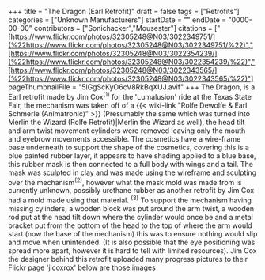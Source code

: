 +++
title = "The Dragon (Earl Retrofit)"
draft = false
tags = ["Retrofits"]
categories = ["Unknown Manufacturers"]
startDate = ""
endDate = "0000-00-00"
contributors = ["Sonichacker","Mousester"]
citations = ["[https://www.flickr.com/photos/32305248@N03/3022349751/](%22https://www.flickr.com/photos/32305248@N03/3022349751/%22)","[https://www.flickr.com/photos/32305248@N03/3022354239/](%22https://www.flickr.com/photos/32305248@N03/3022354239/%22)","[https://www.flickr.com/photos/32305248@N03/3022343565/](%22https://www.flickr.com/photos/32305248@N03/3022343565/%22)"]
pageThumbnailFile = "5lGgScKyO6cV8RkBqXUJ.avif"
+++
The Dragon, is a Earl retrofit made by Jim Cox<sup>(1)</sup> for the 'Lumalusion' ride at the Texas State Fair, the mechanism was taken off of a {{< wiki-link "Rolfe Dewolfe & Earl Schmerle (Animatronic)" >}} (Presumably the same which was turned into Merlin the Wizard (Rolfe Retrofit)|Merlin the Wizard as well), the head tilt and arm twist movement cylinders were removed leaving only the mouth and eyebrow movements accessible.
The cosmetics have a wire-frame base underneath to support the shape of the cosmetics, covering this is a blue painted rubber layer, it appears to have shading applied to a blue base, this rubber mask is then connected to a full body with wings and a tail.
The mask was sculpted in clay and was made using the wireframe and sculpting over the mechanism<sup>(2)</sup>, however what the mask mold was made from is currently unknown, possibly urethane rubber as another retrofit by Jim Cox had a mold made using that material. <sup>(3)</sup>
To support the mechanism having missing cylinders, a wooden block was put around the arm twist, a wooden rod put at the head tilt down where the cylinder would once be and a metal bracket put from the bottom of the head to the top of where the arm would start (now the base of the mechanism) this was to ensure nothing would slip and move when unintended. (It is also possible that the eye positioning was spread more apart, however it is hard to tell with limited resources).
Jim Cox the designer behind this retrofit uploaded many progress pictures to their Flickr page 'jlcoxrox' below are those images
